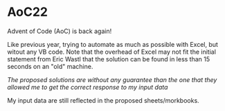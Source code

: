 # AoC22
Advent of Code (AoC) is back again!

Like previous year, trying to automate as much as possible with Excel, but witout any VB code.
Note that the overhead of Excel may not fit the initial statement from Eric Wastl that the solution can be found in less than 15 seconds on an "old" machine.

*The proposed solutions are without any guarantee than the one that they allowed me to get the correct response to my input data*

My input data are still reflected in the proposed sheets/morkbooks.
